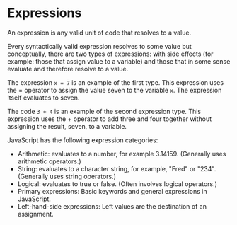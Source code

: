 # Expressions

An expression is any valid unit of code that resolves to a value.

Every syntactically valid expression resolves to some value but conceptually, there are two types of expressions: with side effects (for example: those that assign value to a variable) and those that in some sense evaluate and therefore resolve to a value.

The expression `x = 7` is an example of the first type. This expression uses the = operator to assign the value seven to the variable `x`. The expression itself evaluates to seven.

The code `3 + 4` is an example of the second expression type. This expression uses the + operator to add three and four together without assigning the result, seven, to a variable.

JavaScript has the following expression categories:

* Arithmetic: evaluates to a number, for example 3.14159. (Generally uses arithmetic operators.)
* String: evaluates to a character string, for example, "Fred" or "234". (Generally uses string operators.)
* Logical: evaluates to true or false. (Often involves logical operators.)
* Primary expressions: Basic keywords and general expressions in JavaScript.
* Left-hand-side expressions: Left values are the destination of an assignment.